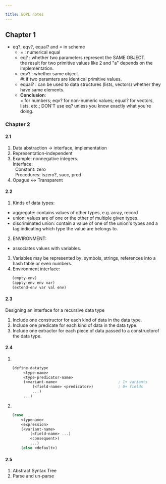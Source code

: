 ```yaml
---

title: EOPL notes
---
```


## Chapter 1

* eq?, eqv?, equal? and = in scheme
  - = : numerical equal
  - eq? : whether two parameters represent the SAME OBJECT.<br>the result for two primitive values like 2 and "a" depends on the implementation.
  - eqv? : whether same object.<br>#t if two paramters are identical primitive values.
  - equal? : can be used to data structures (lists, vectors) whether they have same elements.
  - **Conclusion**:<br>= for numbers; eqv? for non-numeric values; equal? for vectors, lists, etc.; DON'T use eq? unless you know exactly what you're doing.

### Chapter 2

#### 2.1

1. Data abstraction -> interface, implementation
2. Representation-independent
3. Example: nonnegative integers.
   <br>Interface:
   <br>&nbsp; Constant: zero
   <br>&nbsp; Procedures: iszero?, succ, pred
4. Opague <-> Transparent

#### 2.2

1. Kinds of data types:

- aggregate: contains values of other types, e.g. array, record
- union: values are of one or the other of multiple given types.
- discriminated union: contain a value of one of the union's types and a tag indicating which type the value are belongs to.

2. ENVIRONMENT:

- associates values with variables.

3. Variables may be represented by: symbols, strings, references into a hash table or even numbers.
4. Environment interface:

```scheme
   (empty-env)
   (apply-env env var)
   (extend-env var val env)
```

#### 2.3

Designing an interface for a recursive data type

1. Include one constructor for each kind of data in the data type.
2. Include one predicate for each kind of data in the data type.
3. Include one extractor for each piece of data passed to a constructorof the data type.

#### 2.4

1.

```scheme
   (define-datatype
        <type-name>
        <type-predicator-name>
        (<variant-name>                           ; 1+ variants
            (<field-name> <predicator>)           ; 0+ fields
            ...)
        ...)
```

2.

```scheme
   (case
       <typename>
       <expression>
       (<variant-name>
           (<field-name> ...)
           <consequent>)
           ...)
       (else <default>)
```

#### 2.5

1. Abstract Syntax Tree
2. Parse and un-parse
